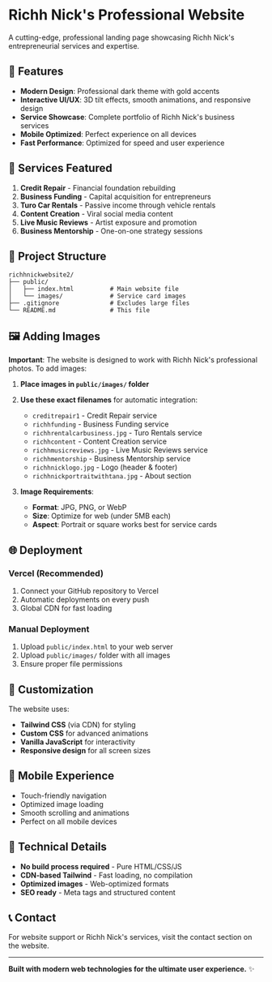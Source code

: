 # Richh Nick's Professional Website

A cutting-edge, professional landing page showcasing Richh Nick's entrepreneurial services and expertise.

## 🚀 Features

- **Modern Design**: Professional dark theme with gold accents
- **Interactive UI/UX**: 3D tilt effects, smooth animations, and responsive design
- **Service Showcase**: Complete portfolio of Richh Nick's business services
- **Mobile Optimized**: Perfect experience on all devices
- **Fast Performance**: Optimized for speed and user experience

## 🎯 Services Featured

1. **Credit Repair** - Financial foundation rebuilding
2. **Business Funding** - Capital acquisition for entrepreneurs
3. **Turo Car Rentals** - Passive income through vehicle rentals
4. **Content Creation** - Viral social media content
5. **Live Music Reviews** - Artist exposure and promotion
6. **Business Mentorship** - One-on-one strategy sessions

## 📁 Project Structure

```
richhnickwebsite2/
├── public/
│   ├── index.html          # Main website file
│   └── images/             # Service card images
├── .gitignore              # Excludes large files
└── README.md               # This file
```

## 🖼️ Adding Images

**Important**: The website is designed to work with Richh Nick's professional photos. To add images:

1. **Place images in `public/images/` folder**
2. **Use these exact filenames** for automatic integration:
   - `creditrepair1` - Credit Repair service
   - `richhfunding` - Business Funding service
   - `richhrentalcarbusiness.jpg` - Turo Rentals service
   - `richhcontent` - Content Creation service
   - `richhmusicreviews.jpg` - Live Music Reviews service
   - `richhmentorship` - Business Mentorship service
   - `richhnicklogo.jpg` - Logo (header & footer)
   - `richhnickportraitwithtana.jpg` - About section

3. **Image Requirements**:
   - **Format**: JPG, PNG, or WebP
   - **Size**: Optimize for web (under 5MB each)
   - **Aspect**: Portrait or square works best for service cards

## 🌐 Deployment

### Vercel (Recommended)
1. Connect your GitHub repository to Vercel
2. Automatic deployments on every push
3. Global CDN for fast loading

### Manual Deployment
1. Upload `public/index.html` to your web server
2. Upload `public/images/` folder with all images
3. Ensure proper file permissions

## 🎨 Customization

The website uses:
- **Tailwind CSS** (via CDN) for styling
- **Custom CSS** for advanced animations
- **Vanilla JavaScript** for interactivity
- **Responsive design** for all screen sizes

## 📱 Mobile Experience

- Touch-friendly navigation
- Optimized image loading
- Smooth scrolling and animations
- Perfect on all mobile devices

## 🔧 Technical Details

- **No build process required** - Pure HTML/CSS/JS
- **CDN-based Tailwind** - Fast loading, no compilation
- **Optimized images** - Web-optimized formats
- **SEO ready** - Meta tags and structured content

## 📞 Contact

For website support or Richh Nick's services, visit the contact section on the website.

---

**Built with modern web technologies for the ultimate user experience.** ✨
